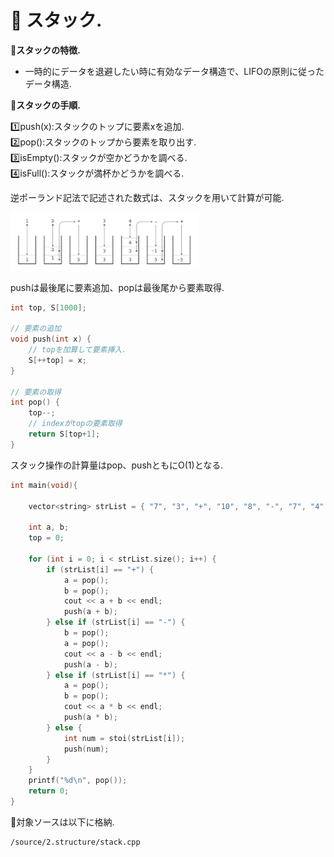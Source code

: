 
# :orange_book: スタック.

:pushpin:**スタックの特徴.**
- 一時的にデータを退避したい時に有効なデータ構造で、LIFOの原則に従ったデータ構造.

:pushpin:**スタックの手順.**

:one:push(x):スタックのトップに要素xを追加.  
:two:pop():スタックのトップから要素を取り出す.  
:three:isEmpty():スタックが空かどうかを調べる.  
:four:isFull():スタックが満杯かどうかを調べる.  

逆ポーランド記法で記述された数式は、スタックを用いて計算が可能.

<img src='../.vuepress/public/stack-1.png' style='width:60%;' />

pushは最後尾に要素追加、popは最後尾から要素取得.
```cpp
int top, S[1000];

// 要素の追加
void push(int x) {
    // topを加算して要素挿入.
    S[++top] = x;
}

// 要素の取得
int pop() {
    top--;
    // indexがtopの要素取得
    return S[top+1]; 
}
```
スタック操作の計算量はpop、pushともにO(1)となる.
```cpp
int main(void){
    
    vector<string> strList = { "7", "3", "+", "10", "8", "-", "7", "4", "*" };
    
    int a, b;
    top = 0;
    
    for (int i = 0; i < strList.size(); i++) {
        if (strList[i] == "+") {
            a = pop();
            b = pop();
            cout << a + b << endl;
            push(a + b);
        } else if (strList[i] == "-") {
            b = pop();
            a = pop();
            cout << a - b << endl;
            push(a - b);
        } else if (strList[i] == "*") {
            a = pop();
            b = pop();
            cout << a * b << endl;
            push(a * b);
        } else {
            int num = stoi(strList[i]);
            push(num);
        }
    }
    printf("%d\n", pop());
    return 0;
}

```

:mag_right:対象ソースは以下に格納.
```
/source/2.structure/stack.cpp
```